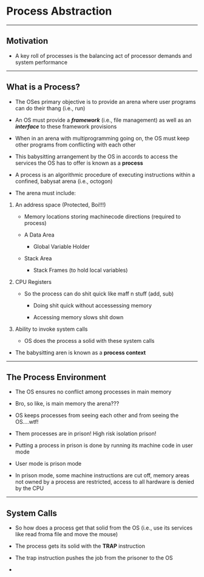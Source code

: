 # Process Abstraction

---

## Motivation

- A key roll of processes is the balancing act of processor demands and system performance

---

## What is a Process?

- The OSes primary objective is to provide an arena where user programs can do their thang (i.e., run)

- An OS must provide a **_framework_** (i.e., file management) as well as an **_interface_** to these framework provisions

- When in an arena with multiprogramming going on, the OS must keep other programs from conflicting with each other

- This babysitting arrangement by the OS in accords to access the services the OS has to offer is known as a **process**

- A process is an algorithmic procedure of executing instructions within a confined, babysat arena (i.e., octogon)

- The arena must include:

1. An address space (Protected, Boi!!!)

   - Memory locations storing machinecode directions (required to process)

   - A Data Area

      - Global Variable Holder

   - Stack Area

      - Stack Frames (to hold local variables)

2. CPU Registers

   - So the process can do shit quick like maff n stuff (add, sub)

      - Doing shit quick without accessessing memory

      - Accessing memory slows shit down

3. Ability to invoke system calls

   - OS does the process a solid with these system calls

- The babysitting aren is known as a **process context**

---

## The Process Environment

- The OS ensures no conflict among processes in main memory

- Bro, so like, is main memory the arena???

- OS keeps processes from seeing each other and from seeing the OS....wtf!

- Them processes are in prison! High risk isolation prison!

- Putting a process in prison is done by running its machine code in user mode

- User mode is prison mode

- In prison mode, some machine instructions are cut off, memory areas not owned by a process are restricted, access to all hardware is denied by the CPU

---

## System Calls

- So how does a process get that solid from the OS (i.e., use its services like read froma file and move the mouse)

- The process gets its solid with the **TRAP** instruction

- The trap instruction pushes the job from the prisoner to the OS

- 